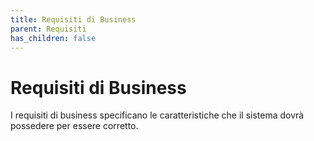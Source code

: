 ```yaml
---
title: Requisiti di Business
parent: Requisiti
has_children: false
---
```


# Requisiti di Business

I requisiti di business specificano le caratteristiche che il sistema dovrà possedere per essere corretto. 